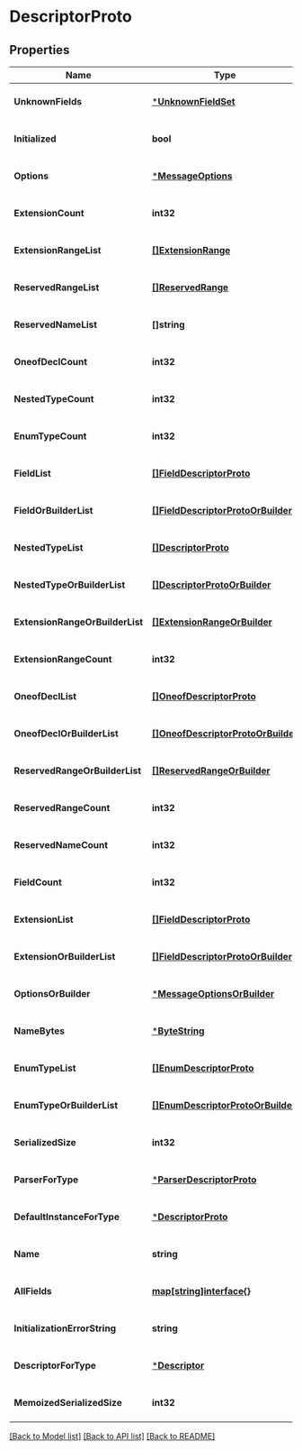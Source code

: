 # DescriptorProto

## Properties
Name | Type | Description | Notes
------------ | ------------- | ------------- | -------------
**UnknownFields** | [***UnknownFieldSet**](UnknownFieldSet.md) |  | [optional] [default to null]
**Initialized** | **bool** |  | [optional] [default to null]
**Options** | [***MessageOptions**](MessageOptions.md) |  | [optional] [default to null]
**ExtensionCount** | **int32** |  | [optional] [default to null]
**ExtensionRangeList** | [**[]ExtensionRange**](ExtensionRange.md) |  | [optional] [default to null]
**ReservedRangeList** | [**[]ReservedRange**](ReservedRange.md) |  | [optional] [default to null]
**ReservedNameList** | **[]string** |  | [optional] [default to null]
**OneofDeclCount** | **int32** |  | [optional] [default to null]
**NestedTypeCount** | **int32** |  | [optional] [default to null]
**EnumTypeCount** | **int32** |  | [optional] [default to null]
**FieldList** | [**[]FieldDescriptorProto**](FieldDescriptorProto.md) |  | [optional] [default to null]
**FieldOrBuilderList** | [**[]FieldDescriptorProtoOrBuilder**](FieldDescriptorProtoOrBuilder.md) |  | [optional] [default to null]
**NestedTypeList** | [**[]DescriptorProto**](DescriptorProto.md) |  | [optional] [default to null]
**NestedTypeOrBuilderList** | [**[]DescriptorProtoOrBuilder**](DescriptorProtoOrBuilder.md) |  | [optional] [default to null]
**ExtensionRangeOrBuilderList** | [**[]ExtensionRangeOrBuilder**](ExtensionRangeOrBuilder.md) |  | [optional] [default to null]
**ExtensionRangeCount** | **int32** |  | [optional] [default to null]
**OneofDeclList** | [**[]OneofDescriptorProto**](OneofDescriptorProto.md) |  | [optional] [default to null]
**OneofDeclOrBuilderList** | [**[]OneofDescriptorProtoOrBuilder**](OneofDescriptorProtoOrBuilder.md) |  | [optional] [default to null]
**ReservedRangeOrBuilderList** | [**[]ReservedRangeOrBuilder**](ReservedRangeOrBuilder.md) |  | [optional] [default to null]
**ReservedRangeCount** | **int32** |  | [optional] [default to null]
**ReservedNameCount** | **int32** |  | [optional] [default to null]
**FieldCount** | **int32** |  | [optional] [default to null]
**ExtensionList** | [**[]FieldDescriptorProto**](FieldDescriptorProto.md) |  | [optional] [default to null]
**ExtensionOrBuilderList** | [**[]FieldDescriptorProtoOrBuilder**](FieldDescriptorProtoOrBuilder.md) |  | [optional] [default to null]
**OptionsOrBuilder** | [***MessageOptionsOrBuilder**](MessageOptionsOrBuilder.md) |  | [optional] [default to null]
**NameBytes** | [***ByteString**](ByteString.md) |  | [optional] [default to null]
**EnumTypeList** | [**[]EnumDescriptorProto**](EnumDescriptorProto.md) |  | [optional] [default to null]
**EnumTypeOrBuilderList** | [**[]EnumDescriptorProtoOrBuilder**](EnumDescriptorProtoOrBuilder.md) |  | [optional] [default to null]
**SerializedSize** | **int32** |  | [optional] [default to null]
**ParserForType** | [***ParserDescriptorProto**](ParserDescriptorProto.md) |  | [optional] [default to null]
**DefaultInstanceForType** | [***DescriptorProto**](DescriptorProto.md) |  | [optional] [default to null]
**Name** | **string** |  | [optional] [default to null]
**AllFields** | [**map[string]interface{}**](interface{}.md) |  | [optional] [default to null]
**InitializationErrorString** | **string** |  | [optional] [default to null]
**DescriptorForType** | [***Descriptor**](Descriptor.md) |  | [optional] [default to null]
**MemoizedSerializedSize** | **int32** |  | [optional] [default to null]

[[Back to Model list]](../README.md#documentation-for-models) [[Back to API list]](../README.md#documentation-for-api-endpoints) [[Back to README]](../README.md)


